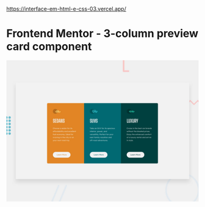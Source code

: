 
https://interface-em-html-e-css-03.vercel.app/

# Frontend Mentor - 3-column preview card component

![Design preview for the 3-column preview card component coding challenge](./design/desktop-preview.jpg)

